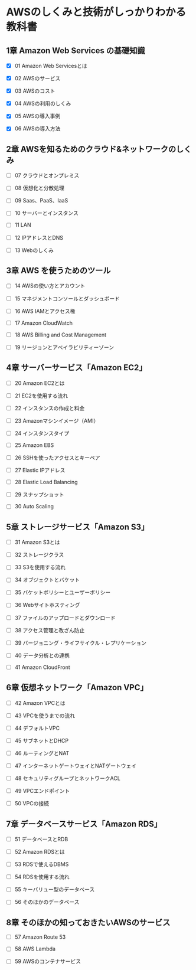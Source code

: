 # AWSのしくみと技術がしっかりわかる教科書

## 1章 Amazon Web Services の基礎知識

- [x] 01 Amazon Web Servicesとは

- [x] 02 AWSのサービス

- [x] 03 AWSのコスト

- [x] 04 AWSの利用のしくみ

- [x] 05 AWSの導入事例

- [x] 06 AWSの導入方法

## 2章 AWSを知るためのクラウド&ネットワークのしくみ

- [ ] 07 クラウドとオンプレミス

- [ ] 08 仮想化と分散処理

- [ ] 09 Saas、PaaS、IaaS

- [ ] 10 サーバーとインスタンス

- [ ] 11 LAN

- [ ] 12 IPアドレスとDNS

- [ ] 13 Webのしくみ

## 3章 AWS を使うためのツール

- [ ] 14 AWSの使い方とアカウント

- [ ] 15 マネジメントコンソールとダッシュボード

- [ ] 16 AWS IAMとアクセス権

- [ ] 17 Amazon CloudWatch

- [ ] 18 AWS Billing and Cost Management

- [ ] 19 リージョンとアベイラビリティーゾーン

## 4章 サーバーサービス「Amazon EC2」

- [ ] 20 Amazon EC2とは

- [ ] 21 EC2を使用する流れ

- [ ] 22 インスタンスの作成と料金

- [ ] 23 Amazonマシンイメージ（AMI）

- [ ] 24 インスタンスタイプ

- [ ] 25 Amazon EBS

- [ ] 26 SSHを使ったアクセスとキーペア

- [ ] 27 Elastic IPアドレス

- [ ] 28 Elastic Load Balancing

- [ ] 29 スナップショット

- [ ] 30 Auto Scaling

## 5章 ストレージサービス「Amazon S3」

- [ ] 31 Amazon S3とは

- [ ] 32 ストレージクラス

- [ ] 33 S3を使用する流れ

- [ ] 34 オブジェクトとバケット

- [ ] 35 バケットポリシーとユーザーポリシー

- [ ] 36 Webサイトホスティング

- [ ] 37 ファイルのアップロードとダウンロード

- [ ] 38 アクセス管理と改ざん防止

- [ ] 39 バージョニング・ライフサイクル・レプリケーション

- [ ] 40 データ分析との連携

- [ ] 41 Amazon CloudFront

## 6章 仮想ネットワーク「Amazon VPC」

- [ ] 42 Amazon VPCとは

- [ ] 43 VPCを使うまでの流れ

- [ ] 44 デフォルトVPC

- [ ] 45 サブネットとDHCP

- [ ] 46 ルーティングとNAT

- [ ] 47 インターネットゲートウェイとNATゲートウェイ

- [ ] 48 セキュリティグループとネットワークACL

- [ ] 49 VPCエンドポイント

- [ ] 50 VPCの接続

## 7章 データベースサービス「Amazon RDS」

- [ ] 51 データベースとRDB

- [ ] 52 Amazon RDSとは

- [ ] 53 RDSで使えるDBMS

- [ ] 54 RDSを使用する流れ

- [ ] 55 キーバリュー型のデータベース

- [ ] 56 そのほかのデータベース

## 8章 そのほかの知っておきたいAWSのサービス

- [ ] 57 Amazon Route 53

- [ ] 58 AWS Lambda

- [ ] 59 AWSのコンテナサービス
